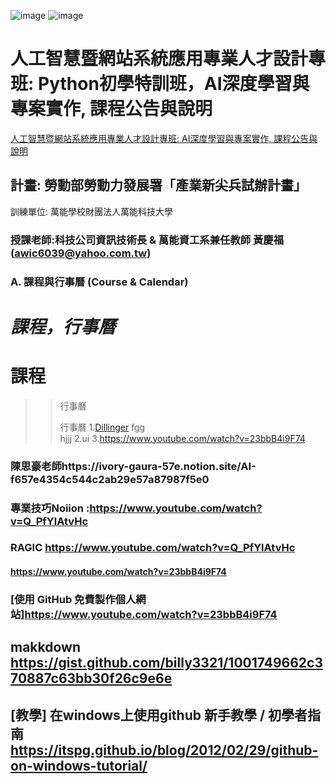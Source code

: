 ![image](https://user-images.githubusercontent.com/69894456/136673043-ea9c4a25-872e-43a0-9f56-4adbb593b3d1.png)
![image](https://user-images.githubusercontent.com/69894456/136673062-c845387e-5378-4fe3-ac77-bab180c49b2c.png)

# 人工智慧暨網站系統應用專業人才設計專班: Python初學特訓班，AI深度學習與專案實作, 課程公告與說明
[人工智慧暨網站系統應用專業人才設計專班: AI深度學習與專案實作, 課程公告與說明](https://www.notion.so/AI-f657e4354c544c2ab29e57a87987f5e0)
## 計畫: 勞動部勞動力發展署「產業新尖兵試辦計畫」
訓練單位: 萬能學校財團法人萬能科技大學
### 授課老師:科技公司資訊技術長 & 萬能資工系兼任教師 黃慶福 (awic6039@yahoo.com.tw)
### A. 課程與行事曆 (Course & Calendar)
# *課程，行事曆*
# **課程**
>>  行事曆
>>  
>>  
>>  行事曆
  1.[Dillinger](http://dillinger.io/ "link")
     fgg  
     hjjj 
  2.ui
  3.<https://www.youtube.com/watch?v=23bbB4i9F74>
### 陳思豪老師https://ivory-gaura-57e.notion.site/AI-f657e4354c544c2ab29e57a87987f5e0
### 專業技巧Noiion  :https://www.youtube.com/watch?v=Q_PfYlAtvHc
### RAGIC https://www.youtube.com/watch?v=Q_PfYlAtvHc
####  https://www.youtube.com/watch?v=23bbB4i9F74
### [使用 GitHub 免費製作個人網站]https://www.youtube.com/watch?v=23bbB4i9F74
## makkdown https://gist.github.com/billy3321/1001749662c370887c63bb30f26c9e6e
## [教學] 在windows上使用github 新手教學 / 初學者指南 https://itspg.github.io/blog/2012/02/29/github-on-windows-tutorial/
